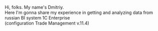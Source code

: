 Hi, folks. My name's Dmitriy.\
Here I'm gonna share my experience in getting and analyzing data from russian BI system 1C Enterprise\
(configuration Trade Management v.11.4)
